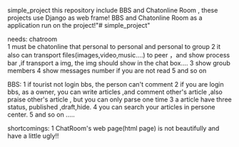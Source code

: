 simple_project
this repository include BBS and Chatonline Room , these projects use Django as web frame! BBS and Chatonline Room as a application run on the project!"# simple_project" 

needs:
  chatroom	
  	1 must be chatonline that personal to  personal and personal to group
    2 it  also can transport  files(images,video,music....) to peer ，and show process bar ,if transport a img, the img should show in the chat box....
    3 show groub members
    4 show messages number if  you are not read 
    5 and so on
  
  BBS:
    1 if tourist not login bbs, the person can't comment
    2 if you are login bbs, as a owner, you can write articles ,and comment other's article ,also praise other's article , but you can only parse one time
    3 a article  have three status, published ,draft,hide.
    4 you can search your articles in persone center.
    5 and so on .....


shortcomings:
  1 ChatRoom's web page(html page) is not beautifully and have a little ugly!!
